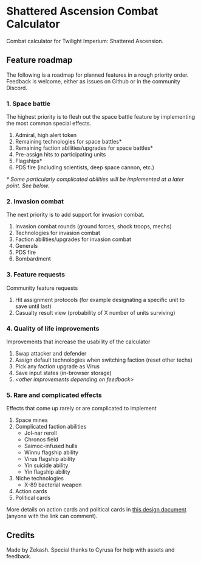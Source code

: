 # Shattered Ascension Combat Calculator

Combat calculator for Twilight Imperium: Shattered Ascension.

## Feature roadmap

The following is a roadmap for planned features in a rough priority order. Feedback is welcome, either as issues on Github or in the community Discord.

### 1. Space battle

The highest priority is to flesh out the space battle feature by implementing the most common special effects.

1. Admiral, high alert token
2. Remaining technologies for space battles\*
3. Remaining faction abilities/upgrades for space battles\*
4. Pre-assign hits to participating units
5. Flagships\*
6. PDS fire (including scientists, deep space cannon, etc.)

_\* Some particularly complicated abilities will be implemented at a later point. See below._

### 2. Invasion combat

The next priority is to add support for invasion combat.

1. Invasion combat rounds (ground forces, shock troops, mechs)
2. Technologies for invasion combat
3. Faction abilities/upgrades for invasion combat
4. Generals
5. PDS fire
6. Bombardment

### 3. Feature requests

Community feature requests

1. Hit assignment protocols (for example designating a specific unit to save until last)
2. Casualty result view (probability of X number of units surviving)

### 4. Quality of life improvements

Improvements that increase the usability of the calculator

1. Swap attacker and defender
2. Assign default technologies when switching faction (reset other techs)
3. Pick any faction upgrade as Virus
4. Save input states (in-browser storage)
5. _&lt;other improvements depending on feedback&gt;_

### 5. Rare and complicated effects

Effects that come up rarely or are complicated to implement

1. Space mines
2. Complicated faction abilities
    - Jol-nar reroll
    - Chronos field
    - Saimoc-infused hulls
    - Winnu flagship ability
    - Virus flagship ability
    - Yin suicide ability
    - Yin flagship ability
3. Niche technologies
    - X-89 bacterial weapon
4. Action cards
5. Political cards

More details on action cards and political cards in [this design document](https://docs.google.com/document/d/1myrFlhOxZmVVMTQ5_ifuWtBJudk-OBHYiEUXKU03j98/edit?usp=sharing) (anyone with the link can comment).

## Credits

Made by Zekash. Special thanks to Cyrusa for help with assets and feedback.
